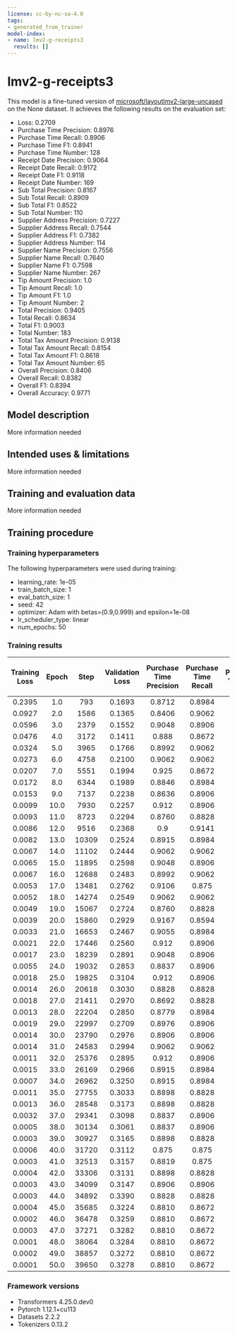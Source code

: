 ```yaml
---
license: cc-by-nc-sa-4.0
tags:
- generated_from_trainer
model-index:
- name: lmv2-g-receipts3
  results: []
---
```


<!-- This model card has been generated automatically according to the information the Trainer had access to. You
should probably proofread and complete it, then remove this comment. -->

# lmv2-g-receipts3

This model is a fine-tuned version of [microsoft/layoutlmv2-large-uncased](https://huggingface.co/microsoft/layoutlmv2-large-uncased) on the None dataset.
It achieves the following results on the evaluation set:
- Loss: 0.2709
- Purchase Time Precision: 0.8976
- Purchase Time Recall: 0.8906
- Purchase Time F1: 0.8941
- Purchase Time Number: 128
- Receipt Date Precision: 0.9064
- Receipt Date Recall: 0.9172
- Receipt Date F1: 0.9118
- Receipt Date Number: 169
- Sub Total Precision: 0.8167
- Sub Total Recall: 0.8909
- Sub Total F1: 0.8522
- Sub Total Number: 110
- Supplier Address Precision: 0.7227
- Supplier Address Recall: 0.7544
- Supplier Address F1: 0.7382
- Supplier Address Number: 114
- Supplier Name Precision: 0.7556
- Supplier Name Recall: 0.7640
- Supplier Name F1: 0.7598
- Supplier Name Number: 267
- Tip Amount Precision: 1.0
- Tip Amount Recall: 1.0
- Tip Amount F1: 1.0
- Tip Amount Number: 2
- Total Precision: 0.9405
- Total Recall: 0.8634
- Total F1: 0.9003
- Total Number: 183
- Total Tax Amount Precision: 0.9138
- Total Tax Amount Recall: 0.8154
- Total Tax Amount F1: 0.8618
- Total Tax Amount Number: 65
- Overall Precision: 0.8406
- Overall Recall: 0.8382
- Overall F1: 0.8394
- Overall Accuracy: 0.9771

## Model description

More information needed

## Intended uses & limitations

More information needed

## Training and evaluation data

More information needed

## Training procedure

### Training hyperparameters

The following hyperparameters were used during training:
- learning_rate: 1e-05
- train_batch_size: 1
- eval_batch_size: 1
- seed: 42
- optimizer: Adam with betas=(0.9,0.999) and epsilon=1e-08
- lr_scheduler_type: linear
- num_epochs: 50

### Training results

| Training Loss | Epoch | Step  | Validation Loss | Purchase Time Precision | Purchase Time Recall | Purchase Time F1 | Purchase Time Number | Receipt Date Precision | Receipt Date Recall | Receipt Date F1 | Receipt Date Number | Sub Total Precision | Sub Total Recall | Sub Total F1 | Sub Total Number | Supplier Address Precision | Supplier Address Recall | Supplier Address F1 | Supplier Address Number | Supplier Name Precision | Supplier Name Recall | Supplier Name F1 | Supplier Name Number | Tip Amount Precision | Tip Amount Recall | Tip Amount F1 | Tip Amount Number | Total Precision | Total Recall | Total F1 | Total Number | Total Tax Amount Precision | Total Tax Amount Recall | Total Tax Amount F1 | Total Tax Amount Number | Overall Precision | Overall Recall | Overall F1 | Overall Accuracy |
|:-------------:|:-----:|:-----:|:---------------:|:-----------------------:|:--------------------:|:----------------:|:--------------------:|:----------------------:|:-------------------:|:---------------:|:-------------------:|:-------------------:|:----------------:|:------------:|:----------------:|:--------------------------:|:-----------------------:|:-------------------:|:-----------------------:|:-----------------------:|:--------------------:|:----------------:|:--------------------:|:--------------------:|:-----------------:|:-------------:|:-----------------:|:---------------:|:------------:|:--------:|:------------:|:--------------------------:|:-----------------------:|:-------------------:|:-----------------------:|:-----------------:|:--------------:|:----------:|:----------------:|
| 0.2395        | 1.0   | 793   | 0.1693          | 0.8712                  | 0.8984               | 0.8846           | 128                  | 0.8398                 | 0.8994              | 0.8686          | 169                 | 0.8247              | 0.7273           | 0.7729       | 110              | 0.5621                     | 0.7544                  | 0.6442              | 114                     | 0.6822                  | 0.6592               | 0.6705           | 267                  | 0.0                  | 0.0               | 0.0           | 2                 | 0.8242          | 0.8197       | 0.8219   | 183          | 0.5185                     | 0.8615                  | 0.6474              | 65                      | 0.7336            | 0.7852         | 0.7585     | 0.9653           |
| 0.0927        | 2.0   | 1586  | 0.1365          | 0.8406                  | 0.9062               | 0.8722           | 128                  | 0.8827                 | 0.9349              | 0.9080          | 169                 | 0.8866              | 0.7818           | 0.8309       | 110              | 0.5968                     | 0.6491                  | 0.6218              | 114                     | 0.7027                  | 0.6816               | 0.6920           | 267                  | 0.0                  | 0.0               | 0.0           | 2                 | 0.7788          | 0.8852       | 0.8286   | 183          | 0.7237                     | 0.8462                  | 0.7801              | 65                      | 0.7706            | 0.8025         | 0.7862     | 0.9733           |
| 0.0596        | 3.0   | 2379  | 0.1552          | 0.9048                  | 0.8906               | 0.8976           | 128                  | 0.8548                 | 0.9408              | 0.8958          | 169                 | 0.776               | 0.8818           | 0.8255       | 110              | 0.6443                     | 0.8421                  | 0.7300              | 114                     | 0.6945                  | 0.7154               | 0.7048           | 267                  | 0.0                  | 0.0               | 0.0           | 2                 | 0.7814          | 0.9180       | 0.8442   | 183          | 0.8571                     | 0.8308                  | 0.8438              | 65                      | 0.7717            | 0.8468         | 0.8075     | 0.9728           |
| 0.0476        | 4.0   | 3172  | 0.1411          | 0.888                   | 0.8672               | 0.8775           | 128                  | 0.8941                 | 0.8994              | 0.8968          | 169                 | 0.8017              | 0.8818           | 0.8398       | 110              | 0.6479                     | 0.8070                  | 0.7188              | 114                     | 0.7287                  | 0.7041               | 0.7162           | 267                  | 0.0                  | 0.0               | 0.0           | 2                 | 0.8564          | 0.8798       | 0.8679   | 183          | 0.7778                     | 0.8615                  | 0.8175              | 65                      | 0.7965            | 0.8256         | 0.8108     | 0.9765           |
| 0.0324        | 5.0   | 3965  | 0.1766          | 0.8992                  | 0.9062               | 0.9027           | 128                  | 0.8933                 | 0.9408              | 0.9164          | 169                 | 0.8319              | 0.8545           | 0.8430       | 110              | 0.6769                     | 0.7719                  | 0.7213              | 114                     | 0.7530                  | 0.6966               | 0.7237           | 267                  | 1.0                  | 1.0               | 1.0           | 2                 | 0.8049          | 0.9016       | 0.8505   | 183          | 0.7778                     | 0.8615                  | 0.8175              | 65                      | 0.8048            | 0.8343         | 0.8193     | 0.9765           |
| 0.0273        | 6.0   | 4758  | 0.2100          | 0.9062                  | 0.9062               | 0.9062           | 128                  | 0.8920                 | 0.9290              | 0.9101          | 169                 | 0.8455              | 0.8455           | 0.8455       | 110              | 0.6567                     | 0.7719                  | 0.7097              | 114                     | 0.744                   | 0.6966               | 0.7195           | 267                  | 1.0                  | 1.0               | 1.0           | 2                 | 0.8842          | 0.9180       | 0.9008   | 183          | 0.7639                     | 0.8462                  | 0.8029              | 65                      | 0.8145            | 0.8333         | 0.8238     | 0.9752           |
| 0.0207        | 7.0   | 5551  | 0.1994          | 0.925                   | 0.8672               | 0.8952           | 128                  | 0.8533                 | 0.9290              | 0.8895          | 169                 | 0.8679              | 0.8364           | 0.8519       | 110              | 0.5696                     | 0.7895                  | 0.6618              | 114                     | 0.8050                  | 0.7266               | 0.7638           | 267                  | 1.0                  | 1.0               | 1.0           | 2                 | 0.8730          | 0.9016       | 0.8871   | 183          | 0.8594                     | 0.8462                  | 0.8527              | 65                      | 0.8139            | 0.8343         | 0.8240     | 0.9748           |
| 0.0172        | 8.0   | 6344  | 0.1989          | 0.8846                  | 0.8984               | 0.8915           | 128                  | 0.8674                 | 0.9290              | 0.8971          | 169                 | 0.8158              | 0.8455           | 0.8304       | 110              | 0.6940                     | 0.8158                  | 0.75                | 114                     | 0.7366                  | 0.7228               | 0.7297           | 267                  | 1.0                  | 1.0               | 1.0           | 2                 | 0.8737          | 0.9071       | 0.8901   | 183          | 0.7733                     | 0.8923                  | 0.8286              | 65                      | 0.8061            | 0.8449         | 0.8250     | 0.9776           |
| 0.0153        | 9.0   | 7137  | 0.2238          | 0.8636                  | 0.8906               | 0.8769           | 128                  | 0.8674                 | 0.9290              | 0.8971          | 169                 | 0.8679              | 0.8364           | 0.8519       | 110              | 0.6438                     | 0.8246                  | 0.7231              | 114                     | 0.7153                  | 0.7341               | 0.7246           | 267                  | 1.0                  | 1.0               | 1.0           | 2                 | 0.8490          | 0.8907       | 0.8693   | 183          | 0.8358                     | 0.8615                  | 0.8485              | 65                      | 0.7945            | 0.8420         | 0.8176     | 0.9744           |
| 0.0099        | 10.0  | 7930  | 0.2257          | 0.912                   | 0.8906               | 0.9012           | 128                  | 0.9080                 | 0.9349              | 0.9213          | 169                 | 0.8304              | 0.8455           | 0.8378       | 110              | 0.6667                     | 0.7544                  | 0.7078              | 114                     | 0.7444                  | 0.7416               | 0.7430           | 267                  | 1.0                  | 1.0               | 1.0           | 2                 | 0.8865          | 0.8962       | 0.8913   | 183          | 0.8438                     | 0.8308                  | 0.8372              | 65                      | 0.8221            | 0.8372         | 0.8296     | 0.9779           |
| 0.0093        | 11.0  | 8723  | 0.2294          | 0.8760                  | 0.8828               | 0.8794           | 128                  | 0.8722                 | 0.9290              | 0.8997          | 169                 | 0.8462              | 0.8              | 0.8224       | 110              | 0.7287                     | 0.8246                  | 0.7737              | 114                     | 0.7481                  | 0.7453               | 0.7467           | 267                  | 1.0                  | 1.0               | 1.0           | 2                 | 0.8703          | 0.8798       | 0.875    | 183          | 0.8056                     | 0.8923                  | 0.8467              | 65                      | 0.8172            | 0.8401         | 0.8285     | 0.9767           |
| 0.0086        | 12.0  | 9516  | 0.2368          | 0.9                     | 0.9141               | 0.9070           | 128                  | 0.8864                 | 0.9231              | 0.9043          | 169                 | 0.8378              | 0.8455           | 0.8416       | 110              | 0.7876                     | 0.7807                  | 0.7841              | 114                     | 0.764                   | 0.7154               | 0.7389           | 267                  | 1.0                  | 1.0               | 1.0           | 2                 | 0.8610          | 0.8798       | 0.8703   | 183          | 0.8667                     | 0.8                     | 0.832               | 65                      | 0.8367            | 0.8295         | 0.8331     | 0.9771           |
| 0.0082        | 13.0  | 10309 | 0.2524          | 0.8915                  | 0.8984               | 0.8949           | 128                  | 0.8807                 | 0.9172              | 0.8986          | 169                 | 0.8835              | 0.8273           | 0.8545       | 110              | 0.736                      | 0.8070                  | 0.7699              | 114                     | 0.7138                  | 0.7191               | 0.7164           | 267                  | 1.0                  | 1.0               | 1.0           | 2                 | 0.8594          | 0.9016       | 0.88     | 183          | 0.6988                     | 0.8923                  | 0.7838              | 65                      | 0.8063            | 0.8382         | 0.8219     | 0.9757           |
| 0.0067        | 14.0  | 11102 | 0.2444          | 0.9062                  | 0.9062               | 0.9062           | 128                  | 0.8870                 | 0.9290              | 0.9075          | 169                 | 0.8407              | 0.8636           | 0.8520       | 110              | 0.7023                     | 0.8070                  | 0.7510              | 114                     | 0.7196                  | 0.7303               | 0.7249           | 267                  | 1.0                  | 1.0               | 1.0           | 2                 | 0.8804          | 0.8852       | 0.8828   | 183          | 0.8028                     | 0.8769                  | 0.8382              | 65                      | 0.8134            | 0.8439         | 0.8284     | 0.9762           |
| 0.0065        | 15.0  | 11895 | 0.2598          | 0.9048                  | 0.8906               | 0.8976           | 128                  | 0.8626                 | 0.9290              | 0.8946          | 169                 | 0.8624              | 0.8545           | 0.8584       | 110              | 0.6454                     | 0.7982                  | 0.7137              | 114                     | 0.6814                  | 0.7528               | 0.7153           | 267                  | 1.0                  | 1.0               | 1.0           | 2                 | 0.8763          | 0.8907       | 0.8835   | 183          | 0.8730                     | 0.8462                  | 0.8594              | 65                      | 0.7944            | 0.8449         | 0.8189     | 0.9746           |
| 0.0067        | 16.0  | 12688 | 0.2483          | 0.8992                  | 0.9062               | 0.9027           | 128                  | 0.8857                 | 0.9172              | 0.9012          | 169                 | 0.8585              | 0.8273           | 0.8426       | 110              | 0.7381                     | 0.8158                  | 0.775               | 114                     | 0.7348                  | 0.7266               | 0.7307           | 267                  | 1.0                  | 1.0               | 1.0           | 2                 | 0.8870          | 0.8579       | 0.8722   | 183          | 0.8889                     | 0.8615                  | 0.8750              | 65                      | 0.8292            | 0.8324         | 0.8308     | 0.9774           |
| 0.0053        | 17.0  | 13481 | 0.2762          | 0.9106                  | 0.875                | 0.8924           | 128                  | 0.8851                 | 0.9112              | 0.8980          | 169                 | 0.8641              | 0.8091           | 0.8357       | 110              | 0.6403                     | 0.7807                  | 0.7036              | 114                     | 0.7469                  | 0.6854               | 0.7148           | 267                  | 1.0                  | 0.5               | 0.6667        | 2                 | 0.875           | 0.8798       | 0.8774   | 183          | 0.9167                     | 0.8462                  | 0.8800              | 65                      | 0.8202            | 0.8131         | 0.8166     | 0.9755           |
| 0.0052        | 18.0  | 14274 | 0.2549          | 0.9062                  | 0.9062               | 0.9062           | 128                  | 0.8814                 | 0.9231              | 0.9017          | 169                 | 0.8774              | 0.8455           | 0.8611       | 110              | 0.6812                     | 0.8246                  | 0.7460              | 114                     | 0.7481                  | 0.7341               | 0.7410           | 267                  | 1.0                  | 1.0               | 1.0           | 2                 | 0.8677          | 0.8962       | 0.8817   | 183          | 0.7867                     | 0.9077                  | 0.8429              | 65                      | 0.8171            | 0.8478         | 0.8322     | 0.9763           |
| 0.0049        | 19.0  | 15067 | 0.2724          | 0.8760                  | 0.8828               | 0.8794           | 128                  | 0.8708                 | 0.9172              | 0.8934          | 169                 | 0.8390              | 0.9              | 0.8684       | 110              | 0.6458                     | 0.8158                  | 0.7209              | 114                     | 0.7117                  | 0.7303               | 0.7209           | 267                  | 1.0                  | 1.0               | 1.0           | 2                 | 0.8973          | 0.9071       | 0.9022   | 183          | 0.8209                     | 0.8462                  | 0.8333              | 65                      | 0.8004            | 0.8459         | 0.8225     | 0.9759           |
| 0.0039        | 20.0  | 15860 | 0.2929          | 0.9167                  | 0.8594               | 0.8871           | 128                  | 0.8929                 | 0.8876              | 0.8902          | 169                 | 0.8679              | 0.8364           | 0.8519       | 110              | 0.7333                     | 0.7719                  | 0.7521              | 114                     | 0.8106                  | 0.6891               | 0.7449           | 267                  | 1.0                  | 1.0               | 1.0           | 2                 | 0.8967          | 0.9016       | 0.8992   | 183          | 0.7917                     | 0.8769                  | 0.8321              | 65                      | 0.8488            | 0.8170         | 0.8326     | 0.9755           |
| 0.0033        | 21.0  | 16653 | 0.2467          | 0.9055                  | 0.8984               | 0.9020           | 128                  | 0.8902                 | 0.9112              | 0.9006          | 169                 | 0.8692              | 0.8455           | 0.8571       | 110              | 0.7154                     | 0.7719                  | 0.7426              | 114                     | 0.7378                  | 0.7378               | 0.7378           | 267                  | 1.0                  | 1.0               | 1.0           | 2                 | 0.8889          | 0.9180       | 0.9032   | 183          | 0.8485                     | 0.8615                  | 0.8550              | 65                      | 0.8283            | 0.8410         | 0.8346     | 0.9781           |
| 0.0021        | 22.0  | 17446 | 0.2560          | 0.912                   | 0.8906               | 0.9012           | 128                  | 0.8960                 | 0.9172              | 0.9064          | 169                 | 0.8230              | 0.8455           | 0.8341       | 110              | 0.6875                     | 0.7719                  | 0.7273              | 114                     | 0.7462                  | 0.7378               | 0.7420           | 267                  | 1.0                  | 1.0               | 1.0           | 2                 | 0.9213          | 0.8962       | 0.9086   | 183          | 0.8382                     | 0.8769                  | 0.8571              | 65                      | 0.8278            | 0.8382         | 0.8329     | 0.9776           |
| 0.0017        | 23.0  | 18239 | 0.2891          | 0.9048                  | 0.8906               | 0.8976           | 128                  | 0.8920                 | 0.9290              | 0.9101          | 169                 | 0.8932              | 0.8364           | 0.8638       | 110              | 0.6905                     | 0.7632                  | 0.725               | 114                     | 0.75                    | 0.7079               | 0.7283           | 267                  | 1.0                  | 1.0               | 1.0           | 2                 | 0.9066          | 0.9016       | 0.9041   | 183          | 0.7308                     | 0.8769                  | 0.7972              | 65                      | 0.8258            | 0.8314         | 0.8286     | 0.9764           |
| 0.0055        | 24.0  | 19032 | 0.2853          | 0.8837                  | 0.8906               | 0.8872           | 128                  | 0.8708                 | 0.9172              | 0.8934          | 169                 | 0.8462              | 0.8              | 0.8224       | 110              | 0.6692                     | 0.7807                  | 0.7206              | 114                     | 0.7153                  | 0.7341               | 0.7246           | 267                  | 1.0                  | 1.0               | 1.0           | 2                 | 0.8907          | 0.8907       | 0.8907   | 183          | 0.8710                     | 0.8308                  | 0.8504              | 65                      | 0.8085            | 0.8295         | 0.8188     | 0.9760           |
| 0.0018        | 25.0  | 19825 | 0.3104          | 0.912                   | 0.8906               | 0.9012           | 128                  | 0.8902                 | 0.9112              | 0.9006          | 169                 | 0.8364              | 0.8364           | 0.8364       | 110              | 0.6984                     | 0.7719                  | 0.7333              | 114                     | 0.7668                  | 0.7266               | 0.7462           | 267                  | 1.0                  | 1.0               | 1.0           | 2                 | 0.8865          | 0.8962       | 0.8913   | 183          | 0.9455                     | 0.8                     | 0.8667              | 65                      | 0.8358            | 0.8285         | 0.8321     | 0.9758           |
| 0.0014        | 26.0  | 20618 | 0.3030          | 0.8828                  | 0.8828               | 0.8828           | 128                  | 0.8908                 | 0.9172              | 0.9038          | 169                 | 0.9231              | 0.7636           | 0.8358       | 110              | 0.7008                     | 0.7807                  | 0.7386              | 114                     | 0.7683                  | 0.7079               | 0.7368           | 267                  | 1.0                  | 1.0               | 1.0           | 2                 | 0.8871          | 0.9016       | 0.8943   | 183          | 0.8889                     | 0.8615                  | 0.8750              | 65                      | 0.8387            | 0.8218         | 0.8302     | 0.9761           |
| 0.0018        | 27.0  | 21411 | 0.2970          | 0.8692                  | 0.8828               | 0.8760           | 128                  | 0.8864                 | 0.9231              | 0.9043          | 169                 | 0.8476              | 0.8091           | 0.8279       | 110              | 0.6947                     | 0.7982                  | 0.7429              | 114                     | 0.7660                  | 0.7603               | 0.7632           | 267                  | 1.0                  | 1.0               | 1.0           | 2                 | 0.9011          | 0.8962       | 0.8986   | 183          | 0.8710                     | 0.8308                  | 0.8504              | 65                      | 0.8281            | 0.8401         | 0.8341     | 0.9766           |
| 0.0013        | 28.0  | 22204 | 0.2850          | 0.8779                  | 0.8984               | 0.8880           | 128                  | 0.8851                 | 0.9112              | 0.8980          | 169                 | 0.8158              | 0.8455           | 0.8304       | 110              | 0.7031                     | 0.7895                  | 0.7438              | 114                     | 0.7595                  | 0.7453               | 0.7524           | 267                  | 1.0                  | 1.0               | 1.0           | 2                 | 0.9148          | 0.8798       | 0.8969   | 183          | 0.8889                     | 0.8615                  | 0.8750              | 65                      | 0.8286            | 0.8382         | 0.8333     | 0.9776           |
| 0.0019        | 29.0  | 22997 | 0.2709          | 0.8976                  | 0.8906               | 0.8941           | 128                  | 0.9064                 | 0.9172              | 0.9118          | 169                 | 0.8167              | 0.8909           | 0.8522       | 110              | 0.7227                     | 0.7544                  | 0.7382              | 114                     | 0.7556                  | 0.7640               | 0.7598           | 267                  | 1.0                  | 1.0               | 1.0           | 2                 | 0.9405          | 0.8634       | 0.9003   | 183          | 0.9138                     | 0.8154                  | 0.8618              | 65                      | 0.8406            | 0.8382         | 0.8394     | 0.9771           |
| 0.0014        | 30.0  | 23790 | 0.2976          | 0.8906                  | 0.8906               | 0.8906           | 128                  | 0.8947                 | 0.9053              | 0.9000          | 169                 | 0.8276              | 0.8727           | 0.8496       | 110              | 0.6742                     | 0.7807                  | 0.7236              | 114                     | 0.7303                  | 0.7303               | 0.7303           | 267                  | 0.6667               | 1.0               | 0.8           | 2                 | 0.9106          | 0.8907       | 0.9006   | 183          | 0.8871                     | 0.8462                  | 0.8661              | 65                      | 0.8195            | 0.8353         | 0.8273     | 0.9765           |
| 0.0014        | 31.0  | 24583 | 0.2994          | 0.9062                  | 0.9062               | 0.9062           | 128                  | 0.9023                 | 0.9290              | 0.9155          | 169                 | 0.8246              | 0.8545           | 0.8393       | 110              | 0.6471                     | 0.7719                  | 0.704               | 114                     | 0.7586                  | 0.7416               | 0.75             | 267                  | 1.0                  | 1.0               | 1.0           | 2                 | 0.8783          | 0.9071       | 0.8925   | 183          | 0.8529                     | 0.8923                  | 0.8722              | 65                      | 0.8200            | 0.8468         | 0.8332     | 0.9770           |
| 0.0011        | 32.0  | 25376 | 0.2895          | 0.912                   | 0.8906               | 0.9012           | 128                  | 0.9070                 | 0.9231              | 0.9150          | 169                 | 0.8559              | 0.8636           | 0.8597       | 110              | 0.6641                     | 0.7632                  | 0.7102              | 114                     | 0.7263                  | 0.7453               | 0.7357           | 267                  | 1.0                  | 1.0               | 1.0           | 2                 | 0.8919          | 0.9016       | 0.8967   | 183          | 0.8594                     | 0.8462                  | 0.8527              | 65                      | 0.8205            | 0.8410         | 0.8306     | 0.9770           |
| 0.0015        | 33.0  | 26169 | 0.2966          | 0.8915                  | 0.8984               | 0.8949           | 128                  | 0.9023                 | 0.9290              | 0.9155          | 169                 | 0.7965              | 0.8182           | 0.8072       | 110              | 0.6917                     | 0.8070                  | 0.7449              | 114                     | 0.7071                  | 0.7416               | 0.7239           | 267                  | 1.0                  | 1.0               | 1.0           | 2                 | 0.8859          | 0.8907       | 0.8883   | 183          | 0.8529                     | 0.8923                  | 0.8722              | 65                      | 0.8079            | 0.8430         | 0.8251     | 0.9762           |
| 0.0007        | 34.0  | 26962 | 0.3250          | 0.8915                  | 0.8984               | 0.8949           | 128                  | 0.8820                 | 0.9290              | 0.9049          | 169                 | 0.8411              | 0.8182           | 0.8295       | 110              | 0.6403                     | 0.7807                  | 0.7036              | 114                     | 0.7425                  | 0.7453               | 0.7439           | 267                  | 1.0                  | 1.0               | 1.0           | 2                 | 0.8956          | 0.8907       | 0.8932   | 183          | 0.9322                     | 0.8462                  | 0.8871              | 65                      | 0.8177            | 0.8382         | 0.8278     | 0.9751           |
| 0.0011        | 35.0  | 27755 | 0.3033          | 0.8898                  | 0.8828               | 0.8863           | 128                  | 0.8764                 | 0.9231              | 0.8991          | 169                 | 0.8532              | 0.8455           | 0.8493       | 110              | 0.7109                     | 0.7982                  | 0.7521              | 114                     | 0.7634                  | 0.7491               | 0.7561           | 267                  | 1.0                  | 1.0               | 1.0           | 2                 | 0.8871          | 0.9016       | 0.8943   | 183          | 0.9167                     | 0.8462                  | 0.8800              | 65                      | 0.8317            | 0.8430         | 0.8373     | 0.9767           |
| 0.0013        | 36.0  | 28548 | 0.3173          | 0.8898                  | 0.8828               | 0.8863           | 128                  | 0.8864                 | 0.9231              | 0.9043          | 169                 | 0.8158              | 0.8455           | 0.8304       | 110              | 0.7165                     | 0.7982                  | 0.7552              | 114                     | 0.7826                  | 0.7416               | 0.7615           | 267                  | 1.0                  | 1.0               | 1.0           | 2                 | 0.8817          | 0.8962       | 0.8889   | 183          | 0.7887                     | 0.8615                  | 0.8235              | 65                      | 0.8267            | 0.8410         | 0.8338     | 0.9766           |
| 0.0032        | 37.0  | 29341 | 0.3098          | 0.8837                  | 0.8906               | 0.8872           | 128                  | 0.8902                 | 0.9112              | 0.9006          | 169                 | 0.8532              | 0.8455           | 0.8493       | 110              | 0.7143                     | 0.7895                  | 0.7500              | 114                     | 0.7634                  | 0.7491               | 0.7561           | 267                  | 1.0                  | 1.0               | 1.0           | 2                 | 0.8859          | 0.8907       | 0.8883   | 183          | 0.9032                     | 0.8615                  | 0.8819              | 65                      | 0.8329            | 0.8401         | 0.8365     | 0.9769           |
| 0.0005        | 38.0  | 30134 | 0.3061          | 0.8837                  | 0.8906               | 0.8872           | 128                  | 0.9012                 | 0.9172              | 0.9091          | 169                 | 0.8824              | 0.8182           | 0.8491       | 110              | 0.728                      | 0.7982                  | 0.7615              | 114                     | 0.7654                  | 0.7453               | 0.7552           | 267                  | 1.0                  | 1.0               | 1.0           | 2                 | 0.8950          | 0.8852       | 0.8901   | 183          | 0.9167                     | 0.8462                  | 0.8800              | 65                      | 0.8419            | 0.8362         | 0.8391     | 0.9774           |
| 0.0003        | 39.0  | 30927 | 0.3165          | 0.8898                  | 0.8828               | 0.8863           | 128                  | 0.8857                 | 0.9172              | 0.9012          | 169                 | 0.8667              | 0.8273           | 0.8465       | 110              | 0.6917                     | 0.8070                  | 0.7449              | 114                     | 0.7567                  | 0.7453               | 0.7509           | 267                  | 1.0                  | 1.0               | 1.0           | 2                 | 0.8836          | 0.9126       | 0.8978   | 183          | 0.8235                     | 0.8615                  | 0.8421              | 65                      | 0.8239            | 0.8430         | 0.8333     | 0.9768           |
| 0.0006        | 40.0  | 31720 | 0.3112          | 0.875                   | 0.875                | 0.875            | 128                  | 0.8960                 | 0.9172              | 0.9064          | 169                 | 0.8571              | 0.8182           | 0.8372       | 110              | 0.7132                     | 0.8070                  | 0.7572              | 114                     | 0.7614                  | 0.7528               | 0.7571           | 267                  | 1.0                  | 1.0               | 1.0           | 2                 | 0.8743          | 0.9126       | 0.8930   | 183          | 0.8871                     | 0.8462                  | 0.8661              | 65                      | 0.8292            | 0.8420         | 0.8356     | 0.9769           |
| 0.0003        | 41.0  | 32513 | 0.3157          | 0.8819                  | 0.875                | 0.8784           | 128                  | 0.8814                 | 0.9231              | 0.9017          | 169                 | 0.8396              | 0.8091           | 0.8241       | 110              | 0.6866                     | 0.8070                  | 0.7419              | 114                     | 0.7218                  | 0.7678               | 0.7441           | 267                  | 1.0                  | 1.0               | 1.0           | 2                 | 0.8691          | 0.9071       | 0.8877   | 183          | 0.9310                     | 0.8308                  | 0.8780              | 65                      | 0.8119            | 0.8439         | 0.8276     | 0.9761           |
| 0.0004        | 42.0  | 33306 | 0.3131          | 0.8898                  | 0.8828               | 0.8863           | 128                  | 0.8757                 | 0.9172              | 0.8960          | 169                 | 0.8725              | 0.8091           | 0.8396       | 110              | 0.7244                     | 0.8070                  | 0.7635              | 114                     | 0.7752                  | 0.7491               | 0.7619           | 267                  | 1.0                  | 1.0               | 1.0           | 2                 | 0.8677          | 0.8962       | 0.8817   | 183          | 0.8594                     | 0.8462                  | 0.8527              | 65                      | 0.8317            | 0.8382         | 0.8349     | 0.9778           |
| 0.0003        | 43.0  | 34099 | 0.3147          | 0.8906                  | 0.8906               | 0.8906           | 128                  | 0.8757                 | 0.9172              | 0.8960          | 169                 | 0.8378              | 0.8455           | 0.8416       | 110              | 0.7109                     | 0.7982                  | 0.7521              | 114                     | 0.7704                  | 0.7416               | 0.7557           | 267                  | 1.0                  | 1.0               | 1.0           | 2                 | 0.8624          | 0.8907       | 0.8763   | 183          | 0.8730                     | 0.8462                  | 0.8594              | 65                      | 0.8256            | 0.8391         | 0.8323     | 0.9774           |
| 0.0003        | 44.0  | 34892 | 0.3390          | 0.8828                  | 0.8828               | 0.8828           | 128                  | 0.8757                 | 0.9172              | 0.8960          | 169                 | 0.8378              | 0.8455           | 0.8416       | 110              | 0.6691                     | 0.7982                  | 0.7280              | 114                     | 0.7577                  | 0.7378               | 0.7476           | 267                  | 1.0                  | 1.0               | 1.0           | 2                 | 0.8670          | 0.8907       | 0.8787   | 183          | 0.8730                     | 0.8462                  | 0.8594              | 65                      | 0.8160            | 0.8372         | 0.8264     | 0.9756           |
| 0.0004        | 45.0  | 35685 | 0.3224          | 0.8810                  | 0.8672               | 0.8740           | 128                  | 0.8960                 | 0.9172              | 0.9064          | 169                 | 0.8364              | 0.8364           | 0.8364       | 110              | 0.7023                     | 0.8070                  | 0.7510              | 114                     | 0.7689                  | 0.7228               | 0.7452           | 267                  | 1.0                  | 1.0               | 1.0           | 2                 | 0.8624          | 0.8907       | 0.8763   | 183          | 0.875                      | 0.8615                  | 0.8682              | 65                      | 0.8260            | 0.8324         | 0.8292     | 0.9767           |
| 0.0002        | 46.0  | 36478 | 0.3259          | 0.8810                  | 0.8672               | 0.8740           | 128                  | 0.8908                 | 0.9172              | 0.9038          | 169                 | 0.8440              | 0.8364           | 0.8402       | 110              | 0.6947                     | 0.7982                  | 0.7429              | 114                     | 0.7617                  | 0.7303               | 0.7457           | 267                  | 1.0                  | 1.0               | 1.0           | 2                 | 0.8670          | 0.8907       | 0.8787   | 183          | 0.8594                     | 0.8462                  | 0.8527              | 65                      | 0.8229            | 0.8324         | 0.8276     | 0.9767           |
| 0.0003        | 47.0  | 37271 | 0.3282          | 0.8810                  | 0.8672               | 0.8740           | 128                  | 0.8908                 | 0.9172              | 0.9038          | 169                 | 0.8440              | 0.8364           | 0.8402       | 110              | 0.7054                     | 0.7982                  | 0.7490              | 114                     | 0.7787                  | 0.7378               | 0.7577           | 267                  | 1.0                  | 1.0               | 1.0           | 2                 | 0.8763          | 0.8907       | 0.8835   | 183          | 0.8594                     | 0.8462                  | 0.8527              | 65                      | 0.8303            | 0.8343         | 0.8323     | 0.9772           |
| 0.0001        | 48.0  | 38064 | 0.3284          | 0.8810                  | 0.8672               | 0.8740           | 128                  | 0.8953                 | 0.9112              | 0.9032          | 169                 | 0.8440              | 0.8364           | 0.8402       | 110              | 0.7398                     | 0.7982                  | 0.7679              | 114                     | 0.788                   | 0.7378               | 0.7621           | 267                  | 1.0                  | 1.0               | 1.0           | 2                 | 0.8757          | 0.8852       | 0.8804   | 183          | 0.8594                     | 0.8462                  | 0.8527              | 65                      | 0.8380            | 0.8324         | 0.8352     | 0.9775           |
| 0.0002        | 49.0  | 38857 | 0.3272          | 0.8810                  | 0.8672               | 0.8740           | 128                  | 0.8953                 | 0.9112              | 0.9032          | 169                 | 0.8455              | 0.8455           | 0.8455       | 110              | 0.7339                     | 0.7982                  | 0.7647              | 114                     | 0.7857                  | 0.7416               | 0.7630           | 267                  | 1.0                  | 1.0               | 1.0           | 2                 | 0.8717          | 0.8907       | 0.8811   | 183          | 0.8594                     | 0.8462                  | 0.8527              | 65                      | 0.8361            | 0.8353         | 0.8357     | 0.9777           |
| 0.0001        | 50.0  | 39650 | 0.3278          | 0.8810                  | 0.8672               | 0.8740           | 128                  | 0.8960                 | 0.9172              | 0.9064          | 169                 | 0.8455              | 0.8455           | 0.8455       | 110              | 0.7339                     | 0.7982                  | 0.7647              | 114                     | 0.7857                  | 0.7416               | 0.7630           | 267                  | 1.0                  | 1.0               | 1.0           | 2                 | 0.8717          | 0.8907       | 0.8811   | 183          | 0.8594                     | 0.8462                  | 0.8527              | 65                      | 0.8362            | 0.8362         | 0.8362     | 0.9777           |


### Framework versions

- Transformers 4.25.0.dev0
- Pytorch 1.12.1+cu113
- Datasets 2.2.2
- Tokenizers 0.13.2
